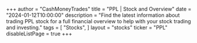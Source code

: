 +++
author = "CashMoneyTrades"
title = "PPL | Stock and Overview"
date = "2024-01-12T10:00:00"
description = "Find the latest information about trading PPL stock for a full financial overview to help with your stock trading and investing."
tags = [
   "Stocks",
]
layout = "stocks"
ticker = "PPL"
disableListPage = true
+++

